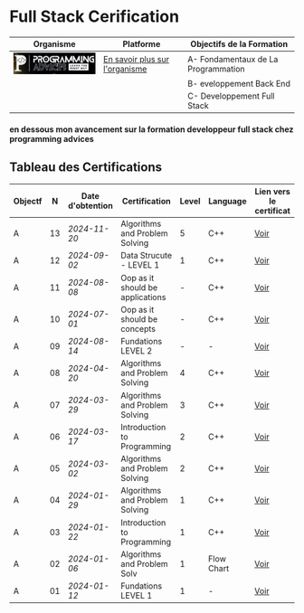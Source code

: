# Full Stack Cerification


| Organisme                                                 | Platforme                                                 | Objectifs de la Formation                                  |  
|-----------------------------------------------------------|-----------------------------------------------------------|-----------------------------------------------------------|  
|![Logo de l'organisme](./src/logo__ProgrammingAdvices.png) | [En savoir plus sur l'organisme](./README.md)             |  A- Fondamentaux de La Programmation                          |   
|                                                           |                                                           |  B- eveloppement Back End                                   | 
|                                                           |                                                           |  C- Developpement Full Stack                                 |  

#### en dessous mon avancement sur la formation developpeur full stack chez programming advices

## Tableau des Certifications

Objectf | N  | Date d'obtention   | Certification                             | Level | Language   | Lien vers le certificat      |  
--------|----|--------------------|-------------------------------------------|-------|------------|------------------------------|  
   A    | 13 | *2024-11-20*       | Algorithms and Problem Solving            | 5     | C++        | [Voir](./13_Algorithms_And_Problem_Solving_LEVEL_5/README.md)  |  
   A    | 12 | *2024-09-02*       | Data Strucute  - LEVEL 1                  | 1     | C++        | [Voir](./12_Data_structures_level_1/README.md) |  
   A    | 11 | *2024-08-08*       | Oop as it should be applications          | -     | C++        | [Voir](./11_%20Oop_as_it_should_be_applications/README.md) |  
   A    | 10 | *2024-07-01*       | Oop as it should be concepts              | -     | C++        | [Voir](lien_vers_certificat) |  
   A    | 09 | *2024-08-14*       | Fundations LEVEL 2                        | -     | -          | [Voir](lien_vers_certificat) |  
   A    | 08 | *2024-04-20*       | Algorithms and Problem Solving            | 4     | C++        | [Voir](lien_vers_certificat) |  
   A    | 07 | *2024-03-29*       | Algorithms and Problem Solving            | 3     | C++        | [Voir](lien_vers_certificat) |  
   A    | 06 | *2024-03-17*       | Introduction to Programming               | 2     | C++        | [Voir](lien_vers_certificat) |  
   A    | 05 | *2024-03-02*       | Algorithms and Problem Solving            | 2     | C++        | [Voir](lien_vers_certificat) |  
   A    | 04 | *2024-01-29*       | Algorithms and Problem Solving            | 1     | C++        | [Voir](lien_vers_certificat) |  
   A    | 03 | *2024-01-22*       | Introduction to Programming               | 1     | C++        | [Voir](lien_vers_certificat) |  
   A    | 02 | *2024-01-06*       | Algorithms and Problem Solv               | 1     | Flow Chart | [Voir](lien_vers_certificat) |  
   A    | 01 | *2024-01-12*       | Fundations LEVEL 1                        | 1     | -          | [Voir](lien_vers_certificat) |  

